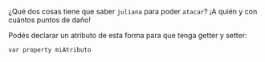 ¿Qué dos cosas tiene que saber `juliana` para poder `atacar`? ¡A quién y con cuántos puntos de daño!

Podés declarar un atributo de esta forma para que tenga getter y setter:

```wollok
var property miAtributo
```